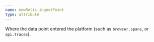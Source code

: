 ```yaml
---
name: newRelic.ingestPoint
type: attribute
---
```


Where the data point entered the platform (such as `browser.spans`, or `api.traces`).